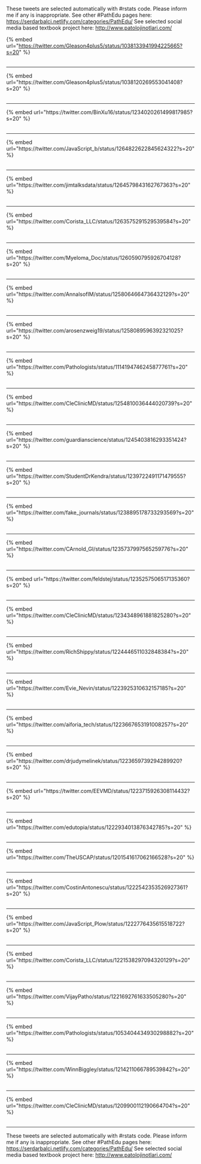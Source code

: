 

These tweets are selected automatically with #rstats code. Please inform me if any is inappropriate.
See other #PathEdu pages here: https://serdarbalci.netlify.com/categories/PathEdu/ 
See selected social media based textbook project here: http://www.patolojinotlari.com/

{% embed url="https://twitter.com/Gleason4plus5/status/1038133941994225665?s=20" %}<br>
<br>
<hr>
{% embed url="https://twitter.com/Gleason4plus5/status/1038120269553041408?s=20" %}<br>
<br>
<hr>
{% embed url="https://twitter.com/BinXu16/status/1234020261499817985?s=20" %}<br>
<br>
<hr>
{% embed url="https://twitter.com/JavaScript_b/status/1264822622845624322?s=20" %}<br>
<br>
<hr>
{% embed url="https://twitter.com/jimtalksdata/status/1264579843162767363?s=20" %}<br>
<br>
<hr>
{% embed url="https://twitter.com/Corista_LLC/status/1263575291529539584?s=20" %}<br>
<br>
<hr>
{% embed url="https://twitter.com/Myeloma_Doc/status/1260590795926704128?s=20" %}<br>
<br>
<hr>
{% embed url="https://twitter.com/AnnalsofIM/status/1258064664736432129?s=20" %}<br>
<br>
<hr>
{% embed url="https://twitter.com/arosenzweig19/status/1258089596392321025?s=20" %}<br>
<br>
<hr>
{% embed url="https://twitter.com/Pathologists/status/1114194746245877761?s=20" %}<br>
<br>
<hr>
{% embed url="https://twitter.com/CleClinicMD/status/1254810036444020739?s=20" %}<br>
<br>
<hr>
{% embed url="https://twitter.com/guardianscience/status/1245403816293351424?s=20" %}<br>
<br>
<hr>
{% embed url="https://twitter.com/StudentDrKendra/status/1239722491171479555?s=20" %}<br>
<br>
<hr>
{% embed url="https://twitter.com/fake_journals/status/1238895178733293569?s=20" %}<br>
<br>
<hr>
{% embed url="https://twitter.com/CArnold_GI/status/1235737997565259776?s=20" %}<br>
<br>
<hr>
{% embed url="https://twitter.com/feldstej/status/1235257506517135360?s=20" %}<br>
<br>
<hr>
{% embed url="https://twitter.com/CleClinicMD/status/1234348961881825280?s=20" %}<br>
<br>
<hr>
{% embed url="https://twitter.com/RichShippy/status/1224446511032848384?s=20" %}<br>
<br>
<hr>
{% embed url="https://twitter.com/Evie_Nevin/status/1223925310632157185?s=20" %}<br>
<br>
<hr>
{% embed url="https://twitter.com/aiforia_tech/status/1223667653191008257?s=20" %}<br>
<br>
<hr>
{% embed url="https://twitter.com/drjudymelinek/status/1223659739294289920?s=20" %}<br>
<br>
<hr>
{% embed url="https://twitter.com/EEVMD/status/1223715926308114432?s=20" %}<br>
<br>
<hr>
{% embed url="https://twitter.com/edutopia/status/1222934013876342785?s=20" %}<br>
<br>
<hr>
{% embed url="https://twitter.com/TheUSCAP/status/1201541617062166528?s=20" %}<br>
<br>
<hr>
{% embed url="https://twitter.com/CostinAntonescu/status/1222542353526927361?s=20" %}<br>
<br>
<hr>
{% embed url="https://twitter.com/JavaScript_Plow/status/1222776435615518722?s=20" %}<br>
<br>
<hr>
{% embed url="https://twitter.com/Corista_LLC/status/1221538297094320129?s=20" %}<br>
<br>
<hr>
{% embed url="https://twitter.com/VijayPatho/status/1221692761633505280?s=20" %}<br>
<br>
<hr>
{% embed url="https://twitter.com/Pathologists/status/1053404434930298882?s=20" %}<br>
<br>
<hr>
{% embed url="https://twitter.com/WinnBiggley/status/1214211066789539842?s=20" %}<br>
<br>
<hr>
{% embed url="https://twitter.com/CleClinicMD/status/1209900112190664704?s=20" %}<br>
<br>
<hr>


These tweets are selected automatically with #rstats code. Please inform me if any is inappropriate.
See other #PathEdu pages here: https://serdarbalci.netlify.com/categories/PathEdu/ 
See selected social media based textbook project here: http://www.patolojinotlari.com/
